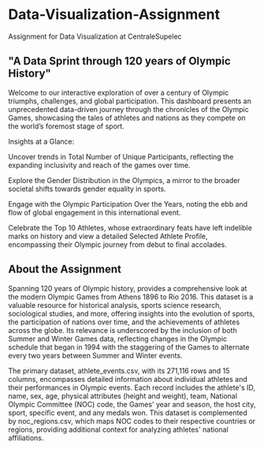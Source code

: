 # Data-Visualization-Assignment
Assignment for Data Visualization at CentraleSupelec

## "A Data Sprint through 120 years of Olympic History"

Welcome to our interactive exploration of over a century of Olympic triumphs, challenges, and global participation. This dashboard presents an unprecedented data-driven journey through the chronicles of the Olympic Games, showcasing the tales of athletes and nations as they compete on the world’s foremost stage of sport.

Insights at a Glance:

Uncover trends in Total Number of Unique Participants, reflecting the expanding inclusivity and reach of the games over time.

Explore the Gender Distribution in the Olympics, a mirror to the broader societal shifts towards gender equality in sports.

Engage with the Olympic Participation Over the Years, noting the ebb and flow of global engagement in this international event.

Celebrate the Top 10 Athletes, whose extraordinary feats have left indelible marks on history and view a detailed Selected Athlete Profile, encompassing their Olympic journey from debut to final accolades.

## About the Assignment
Spanning 120 years of Olympic history, provides a comprehensive look at the modern Olympic Games from Athens 1896 to Rio 2016. This dataset is a valuable resource for historical analysis, sports science research, sociological studies, and more, offering insights into the evolution of sports, the participation of nations over time, and the achievements of athletes across the globe. Its relevance is underscored by the inclusion of both Summer and Winter Games data, reflecting changes in the Olympic schedule that began in 1994 with the staggering of the Games to alternate every two years between Summer and Winter events.

The primary dataset, athlete_events.csv, with its 271,116 rows and 15 columns, encompasses detailed information about individual athletes and their performances in Olympic events. Each record includes the athlete's ID, name, sex, age, physical attributes (height and weight), team, National Olympic Committee (NOC) code, the Games' year and season, the host city, sport, specific event, and any medals won. This dataset is complemented by noc_regions.csv, which maps NOC codes to their respective countries or regions, providing additional context for analyzing athletes' national affiliations.

